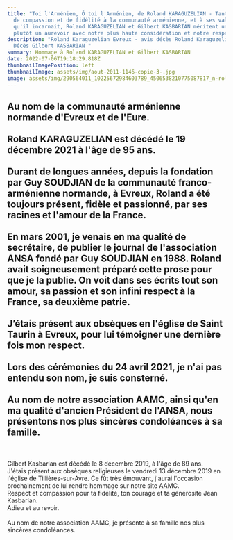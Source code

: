 ```yaml
---
title: "Toi l'Arménien, Ô toi l'Arménien, de Roland KARAGUZELIAN - Tant d'années
  de compassion et de fidélité à la communauté arménienne, et à ses valeurs
  qu'il incarnait, Roland KARAGUZELIAN et Gilbert KASBARIAN méritent un Adieu ou
  plutôt un aurevoir avec notre plus haute considération et notre respect. "
description: "Roland Karaguzelian Evreux - avis décès Roland Karaguzelian - Avis
  Décès Gilbert KASBARIAN "
summary: Hommage à Roland KARAGUZELIAN et Gilbert KASBARIAN
date: 2022-07-06T19:18:29.818Z
thumbnailImagePosition: left
thumbnailImage: assets/img/aout-2011-1146-copie-3-.jpg
image: assets/img/290564011_10225672984603789_4506538210775087817_n-roland-karaguzelian-2.jpg
---
```

Au nom de la communauté arménienne normande d'Evreux et de l'Eure.\
\
Roland KARAGUZELIAN est décédé le 19 décembre 2021 à l'âge de 95 ans.\
\
Durant de longues années, depuis la fondation par Guy SOUDJIAN de la communauté franco-arménienne normande, à Evreux, Roland a été toujours présent, fidèle et passionné, par ses racines et l'amour de la France.\
\
En mars 2001, je venais en ma qualité de secrétaire, de publier le journal de l'association ANSA fondé par Guy SOUDJIAN en 1988. Roland avait soigneusement préparé cette prose pour que je la publie. On voit dans ses écrits tout son amour, sa passion et son infini respect à la France, sa deuxième patrie.\
\
J’étais présent aux obsèques en l'église de Saint Taurin à Evreux, pour lui témoigner une dernière fois mon respect.\
\
Lors des cérémonies du 24 avril 2021, je n'ai pas entendu son nom, je suis consterné.\
\
Au nom de notre association AAMC, ainsi qu'en ma qualité d'ancien Président de l'ANSA, nous présentons nos plus sincères condoléances à sa famille.
-----------------------------------------------------
\
\
Gilbert Kasbarian est décédé le 8 décembre 2019, à l'âge de 89 ans.\
J'étais présent aux obsèques religieuses le vendredi 13 décembre 2019 en l'église de Tillières-sur-Avre. Ce fût très émouvant, j'aurai l'occasion prochainement de lui rendre hommage sur notre site AAMC. 
\
Respect et compassion pour ta fidélité, ton courage et ta générosité Jean Kasbarian.\
Adieu et au revoir.\
\
Au nom de notre association AAMC, je présente à sa famille nos plus sincères condoléances.